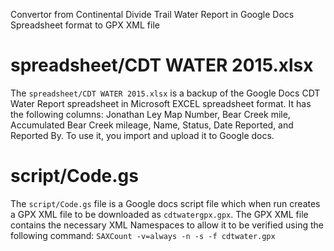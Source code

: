 Convertor from Continental Divide Trail Water Report in Google Docs Spreadsheet format to GPX XML file 

spreadsheet/CDT WATER 2015.xlsx
===============================
The `spreadsheet/CDT WATER 2015.xlsx` is a backup of the Google Docs CDT Water
Report spreadsheet in Microsoft EXCEL spreadsheet format. It has the following
columns: Jonathan Ley Map Number, Bear Creek mile, Accumulated Bear Creek
mileage, Name, Status, Date Reported, and Reported By. To use it, you import
and upload it to Google docs. 

script/Code.gs
==============
The `script/Code.gs` file is a Google docs script file which when run creates a
GPX XML file to be downloaded as `cdtwatergpx.gpx`. The GPX XML file contains
the necessary XML Namespaces to allow it to be verified using the following
command: `SAXCount -v=always -n -s -f cdtwater.gpx`

